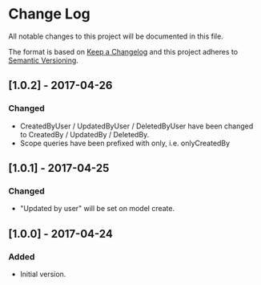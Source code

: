 # Change Log
All notable changes to this project will be documented in this file.

The format is based on [Keep a Changelog](http://keepachangelog.com/)
and this project adheres to [Semantic Versioning](http://semver.org/).

## [1.0.2] - 2017-04-26
### Changed
- CreatedByUser / UpdatedByUser / DeletedByUser have been changed to CreatedBy / UpdatedBy / DeletedBy.
- Scope queries have been prefixed with only, i.e. onlyCreatedBy

## [1.0.1] - 2017-04-25
### Changed
- "Updated by user" will be set on model create.

## [1.0.0] - 2017-04-24
### Added
- Initial version.

